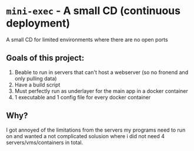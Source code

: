 # `mini-exec` - A small CD (continuous deployment)
A small CD for limited environments where there are no open ports

## Goals of this project:
1. Beable to run in servers that can't host a webserver (so no fronend and only pulling data)
2. Have a build script
3. Must perfectly run as underlayer for the main app in a docker container
4. 1 executable and 1 config file for every docker container

## Why?
I got annoyed of the limitations from the servers my programs need to run on and wanted a not complicated solusion where i did not need 4 servers/vms/containers in total.
